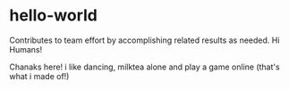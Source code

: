 # hello-world
Contributes to team effort by accomplishing related results as needed.
Hi Humans!

Chanaks here! i like dancing, milktea alone and play a game online (that's what i made of!)
